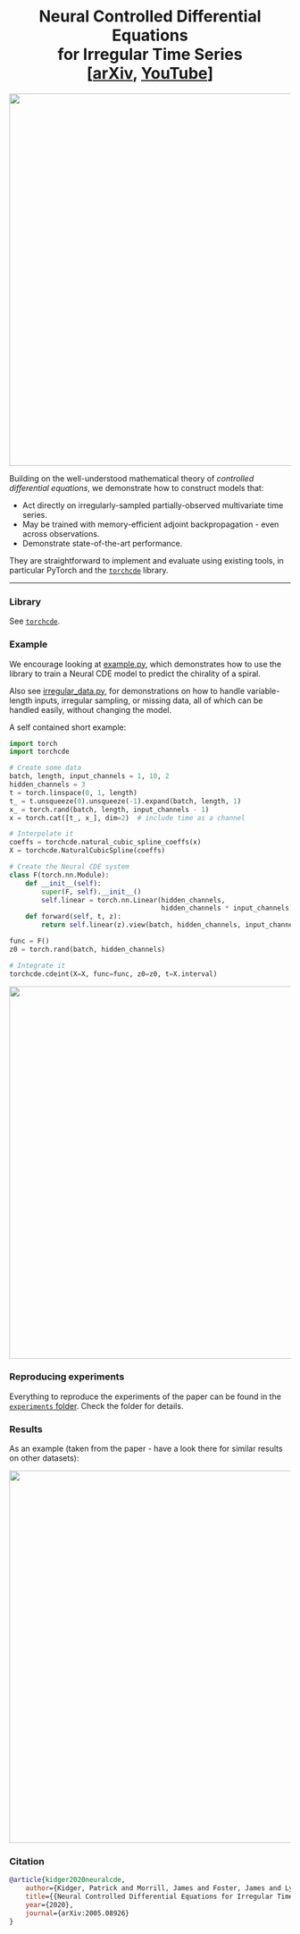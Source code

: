 <h1 align='center'> Neural Controlled Differential Equations<br>
    for Irregular Time Series<br>
    [<a href="https://arxiv.org/abs/2005.08926">arXiv</a>, <a href="https://www.youtube.com/watch?v=sbcIKugElZ4">YouTube</a>] </h1>

<p align="center">
<img align="middle" src="./imgs/main.png" width="666" />
</p>

Building on the well-understood mathematical theory of _controlled differential equations_, we demonstrate how to construct models that:
+ Act directly on irregularly-sampled partially-observed multivariate time series.
+ May be trained with memory-efficient adjoint backpropagation - even across observations.
+ Demonstrate state-of-the-art performance.

They are straightforward to implement and evaluate using existing tools, in particular PyTorch and the [`torchcde`](https://github.com/patrick-kidger/torchcde) library.

----

### Library
See [`torchcde`](https://github.com/patrick-kidger/torchcde).

### Example
We encourage looking at [example.py](https://github.com/patrick-kidger/torchcde/blob/master/example/example.py), which demonstrates how to use the library to train a Neural CDE model to predict the chirality of a spiral.

Also see [irregular_data.py](https://github.com/patrick-kidger/torchcde/blob/master/example/irregular_data.py), for demonstrations on how to handle variable-length inputs, irregular sampling, or missing data, all of which can be handled easily, without changing the model.

A self contained short example:
```python
import torch
import torchcde

# Create some data
batch, length, input_channels = 1, 10, 2
hidden_channels = 3
t = torch.linspace(0, 1, length)
t_ = t.unsqueeze(0).unsqueeze(-1).expand(batch, length, 1)
x_ = torch.rand(batch, length, input_channels - 1)
x = torch.cat([t_, x_], dim=2)  # include time as a channel

# Interpolate it
coeffs = torchcde.natural_cubic_spline_coeffs(x)
X = torchcde.NaturalCubicSpline(coeffs)

# Create the Neural CDE system
class F(torch.nn.Module):
    def __init__(self):
        super(F, self).__init__()
        self.linear = torch.nn.Linear(hidden_channels, 
                                      hidden_channels * input_channels)
    def forward(self, t, z):
        return self.linear(z).view(batch, hidden_channels, input_channels)

func = F()
z0 = torch.rand(batch, hidden_channels)

# Integrate it
torchcde.cdeint(X=X, func=func, z0=z0, t=X.interval)
```

<p align="center">
<img align="middle" src="./imgs/spiral.png" width="666" />
</p>

### Reproducing experiments
Everything to reproduce the experiments of the paper can be found in the [`experiments` folder](./experiments). Check the folder for details.

### Results
As an example (taken from the paper - have a look there for similar results on other datasets):

<p align="center">
<img align="middle" src="./imgs/ct.png" width="666" />
</p>

### Citation
```bibtex
@article{kidger2020neuralcde,
    author={Kidger, Patrick and Morrill, James and Foster, James and Lyons, Terry},
    title={{Neural Controlled Differential Equations for Irregular Time Series}},
    year={2020},
    journal={arXiv:2005.08926}
}
```
